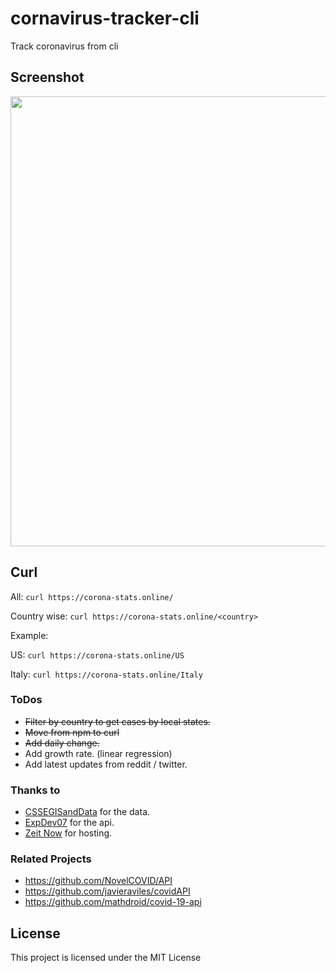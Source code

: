 # cornavirus-tracker-cli

Track coronavirus from cli

## Screenshot

<img src="https://i.ibb.co/cxJkRHf/screenshot.png" width="960" height="720">

## Curl

All: `curl https://corona-stats.online/`

Country wise: `curl https://corona-stats.online/<country>`

Example:

US: `curl https://corona-stats.online/US`

Italy: `curl https://corona-stats.online/Italy`

### ToDos

* ~~Filter by country to get cases by local states.~~
* ~~Move from npm to curl~~
* ~~Add daily change.~~
* Add growth rate. (linear regression)
* Add latest updates from reddit / twitter.

### Thanks to

* [CSSEGISandData](https://github.com/CSSEGISandData/COVID-19) for the data.
* [ExpDev07](https://github.com/ExpDev07/coronavirus-tracker-api) for the api.
* [Zeit Now](https://github.com/zeit/now) for hosting.

### Related Projects

* https://github.com/NovelCOVID/API
* https://github.com/javieraviles/covidAPI
* https://github.com/mathdroid/covid-19-api

## License

This project is licensed under the MIT License
